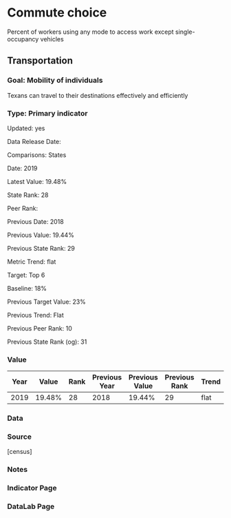 # Commute choice
Percent of workers using any mode to access work except single-occupancy vehicles
## Transportation
### Goal: Mobility of individuals
Texans can travel to their destinations effectively and efficiently
### Type: Primary indicator
Updated: yes
Data Release Date: 

Comparisons: States

Date: 2019

Latest Value: 19.48% 

State Rank: 28

Peer Rank: 

Previous Date: 2018

Previous Value: 19.44%

Previous State Rank: 29

Metric Trend: flat

Target: Top 6

Baseline: 18%

Previous Target Value: 23%

Previous Trend: Flat

Previous Peer Rank: 10

Previous State Rank (og): 31

### Value

| Year        |  Value      | Rank        | Previous Year | Previous Value | Previous Rank | Trend | 
| ----------- | ----------- | ----------- | ----------- | ----------- | ----------- | -----------|
|   2019       | 19.48%      |  28        |       2018  |   19.44%    |       29    |    flat    | 

### Data

### Source

[census]

### Notes


### Indicator Page


### DataLab Page